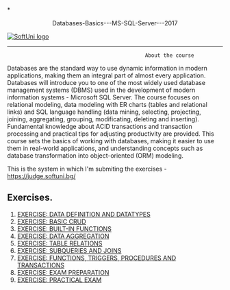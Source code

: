 *<p align="center"> Databases-Basics---MS-SQL-Server---2017<p>
<a href="https://softuni.bg/trainings/1747/databases-basics-mssql-server-september-2017">  ![SoftUni logo][logo] <a/>

[logo]: http://innovationstarterbox.bg/wp-content/uploads/2016/05/Softuni_logo_trasparent.png "Logo Title Text 2"

---

                                                 About the course

Databases are the standard way to use dynamic information in modern applications, making them an integral part of almost every application.
Databases will introduce you to one of the most widely used database management systems (DBMS) used in the development of modern information systems - Microsoft SQL Server. The course focuses on relational modeling, data modeling with ER charts (tables and relational links) and SQL language handling (data mining, selecting, projecting, joining, aggregating, grouping, modificating, deleting and inserting). Fundamental knowledge about ACID transactions and transaction processing and practical tips for adjusting productivity are provided.
This course sets the basics of working with databases, making it easier to use them in real-world applications, and understanding concepts such as database transformation into object-oriented (ORM) modeling.

This is the system in which I'm submiting the exercises - https://judge.softuni.bg/


## Exercises.
1. <a href="https://github.com/melikpehlivanov/Databases-Basics---MS-SQL-Server---2017/tree/master/Data%20Definition%20and%20Datatypes"> EXERCISE: DATA DEFINITION AND DATATYPES </a> 
2. <a href="https://github.com/melikpehlivanov/Databases-Basics---MS-SQL-Server---2017/tree/master/Basic%20Crud"> EXERCISE: BASIC CRUD</a> 
3. <a href="https://github.com/melikpehlivanov/Databases-Basics---MS-SQL-Server---2017/tree/master/Built-In%20Functions"> EXERCISE: BUILT-IN FUNCTIONS </a> 
4. <a href="https://github.com/melikpehlivanov/Databases-Basics---MS-SQL-Server---2017/tree/master/Data%20Aggregation"> EXERCISE: DATA AGGREGATION </a>
5. <a href="https://github.com/melikpehlivanov/Databases-Basics---MS-SQL-Server---2017/tree/master/Table%20Relations"> EXERCISE: TABLE RELATIONS </a>
6. <a href="https://github.com/melikpehlivanov/Databases-Basics---MS-SQL-Server---2017/tree/master/Joins%2C%20Subqueries%2C%20CTE%20and%20Indices"> EXERCISE: SUBQUERIES AND JOINS </a>
7. <a href=""> EXERCISE: FUNCTIONS, TRIGGERS, PROCEDURES AND TRANSACTIONS </a>
9. <a href=""> EXERCISE: EXAM PREPARATION </a>
10. <a href=""> EXERCISE: PRACTICAL EXAM </a>

